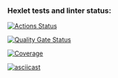 ### Hexlet tests and linter status:
[![Actions Status](https://github.com/chustovalena/python-project-50/actions/workflows/hexlet-check.yml/badge.svg)](https://github.com/chustovalena/python-project-50/actions)

[![Quality Gate Status](https://sonarcloud.io/api/project_badges/measure?project=chustovalena_python-project-50&metric=alert_status)](https://sonarcloud.io/summary/new_code?id=chustovalena_python-project-50)

[![Coverage](https://sonarcloud.io/api/project_badges/measure?project=chustovalena_python-project-50&metric=coverage)](https://sonarcloud.io/summary/new_code?id=chustovalena_python-project-50)


[![asciicast](https://https://asciinema.org/a/0nAEO34xlHIXWI6OzE6QpL5tI.svg)](hhttps://asciinema.org/a/0nAEO34xlHIXWI6OzE6QpL5tI)